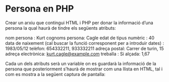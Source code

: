 # Persona en PHP
 Crear un arxiu que contingui HTML i PHP per donar la informació d’una persona la qual haurà de tindre els següents atributs:

nom persona : Kurt
cognoms persona: Cagle
edat de tipus numèric : 40
data de naixement (cal buscar la funció corresponent per a introduir dates) : 1983/05/12
telèfon: 654332211, 933332211
adreça postal: Carrer de turin, 15
adreça electrònica: kurt.cagle@example.com
treballa : Si
alçada: 1,67


Cada un dels atributs serà un variable on es guardarà la informació de la persona que posteriorment s’haurà de mostrar com una llista en HTML, tal i com es mostra a la següent captura de pantalla:
